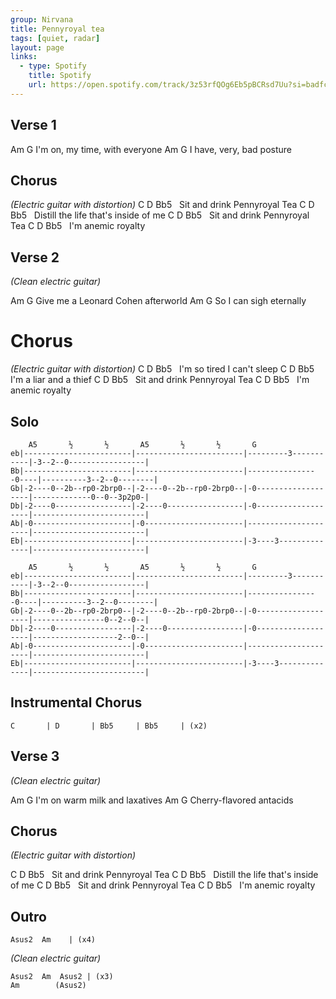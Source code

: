 ```yaml
---
group: Nirvana
title: Pennyroyal tea
tags: [quiet, radar]
layout: page
links:
  - type: Spotify
    title: Spotify
    url: https://open.spotify.com/track/3z53rfQOg6Eb5pBCRsd7Uu?si=badfcb12bd7a45b9
---
```


## Verse 1

Am                    G
I'm on, my time, with everyone
Am                G
I have, very, bad posture

## Chorus

*(Electric guitar with distortion)*
C             D            Bb5
&nbsp; Sit and drink Pennyroyal Tea
C                D                  Bb5
&nbsp; Distill the life that's inside of me
C             D            Bb5
&nbsp; Sit and drink Pennyroyal Tea
C       D         Bb5
&nbsp; I'm anemic royalty

## Verse 2

*(Clean electric guitar)*

Am                      G
Give me a Leonard Cohen afterworld
Am             G
So I can sigh eternally

# Chorus

*(Electric guitar with distortion)*
C           D          Bb5
&nbsp; I'm so tired I can't sleep
C        D         Bb5
&nbsp; I'm a liar and a thief
C             D            Bb5
&nbsp; Sit and drink Pennyroyal Tea
C       D         Bb5
&nbsp; I'm anemic royalty

## Solo

```chordpro
    A5       ½       ½       A5       ½       ½       G
eb|------------------------|------------------------|---------3-----------|-3--2--0-----------------|
Bb|------------------------|------------------------|----------------0----|----------3--2--0--------|
Gb|-2----0--2b--rp0-2brp0--|-2----0--2b--rp0-2brp0--|-0-------------------|-------------0--0--3p2p0-|
Db|-2----0-----------------|-2----0-----------------|-0-------------------|-------------------------|
Ab|-0----------------------|-0----------------------|---------------------|-------------------------|
Eb|------------------------|------------------------|-3----3--------------|-------------------------|

    A5       ½       ½       A5       ½       ½       G
eb|------------------------|------------------------|---------3-----------|-3--2--0-----------------|
Bb|------------------------|------------------------|----------------0----|----------3--2--0--------|
Gb|-2----0--2b--rp0-2brp0--|-2----0--2b--rp0-2brp0--|-0-------------------|----------------0--2--0--|
Db|-2----0-----------------|-2----0-----------------|-0-------------------|-------------------2--0--|
Ab|-0----------------------|-0----------------------|---------------------|-------------------------|
Eb|------------------------|------------------------|-3----3--------------|-------------------------|
``` 
 
## Instrumental Chorus

`C       | D       | Bb5     | Bb5     | (x2)`

## Verse 3

*(Clean electric guitar)*

Am                   G
I'm on warm milk and laxatives
Am                 G
Cherry-flavored antacids

## Chorus

*(Electric guitar with distortion)*

C             D            Bb5
&nbsp; Sit and drink Pennyroyal Tea
C                D                  Bb5
&nbsp; Distill the life that's inside of me
C             D            Bb5
&nbsp; Sit and drink Pennyroyal Tea
C       D         Bb5
&nbsp; I'm anemic royalty

## Outro

```chordpro
Asus2  Am    | (x4)
```

*(Clean electric guitar)*

```chordpro
Asus2  Am  Asus2 | (x3)
Am        (Asus2)
```
